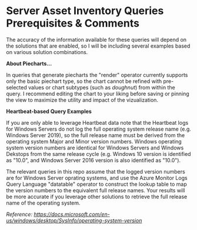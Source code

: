 # Server Asset Inventory Queries Prerequisites & Comments

The accuracy of the information available for these queries will depend on the solutions that are enabled, so I will be including several examples based on various solution combinations.

**About Piecharts...**

In queries that generate piecharts the "render" operator currently supports only the basic piechart type, so the chart cannot be refined with pre-selected values or chart subtypes (such as *doughnut*) from within the query. I recommend editing the chart to your liking before saving or pinning the view to maximize the utility and impact of the vizualization.

**Heartbeat-based Query Examples**

If you are only able to leverage Heartbeat data note that the Heartbeat logs for Windows Servers do not log the full operating system release name (e.g. Windows Server 2019), so the full release name must be derived from the operating system Major and Minor version numbers. Windows operating system version numbers are identical for Windows Servers and Windows Dekstops from the same release cycle (e.g. Windows 10 version is identified as "10.0", and Windows Server 2016 version is also identified as "10.0").

The relevant queries in this repo assume that the logged version numbers are for Windows Server oprating systems, and use the Azure Monitor Logs Query Language "datatable" operator to construct the lookup table to map the version numbers to the equivalent full release names. Your results will be more accurate if you leverage other solutions to retrieve the full release name of the operating system.

*Reference: https://docs.microsoft.com/en-us/windows/desktop/SysInfo/operating-system-version*

